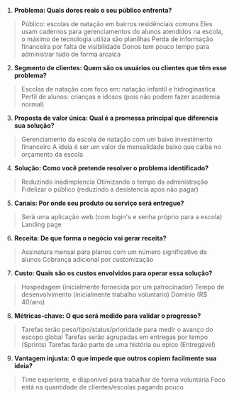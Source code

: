 1. **Problema: Quais dores reais o seu público enfrenta?**
> Público: escolas de natação em bairros residênciais comuns
> Eles usam cadernos para gerenciamentos do alunos atendidos na escola, o máximo de tecnologia utiliza são planilhas
> Perda de informação financeira por falta de visibilidade
> Donos tem pouco tempo para administrar tudo de forma arcaica 

2. **Segmento de clientes: Quem são os usuários ou clientes que têm esse problema?**
> Escolas de natação com foco em: natação infantil e hidroginastica
> Perfil de alunos: crianças e idosos (pois não podem fazer academia normal)

3. **Proposta de valor única: Qual é a promessa principal que diferencia sua solução?**
> Gerenciamento da escola de natação com um baixo investimento financeiro
> A ideia é ser um valor de mensalidade baixo que caiba no orçamento da escola

4. **Solução: Como você pretende resolver o problema identificado?**
> Reduzindo inadimplencia
> Otimizando o tempo da administração
> Fidelizar o público (reduzindo a desistencia apos não pagar)

5. **Canais: Por onde seu produto ou serviço será entregue?**
> Será uma aplicação web (com login's e senha próprio para a escola)
> Landing page

6. **Receita: De que forma o negócio vai gerar receita?**
> Assinatura mensal para planos com um número significativo de alunos
> Cobrança adicional por customização

7. **Custo: Quais são os custos envolvidos para operar essa solução?**
> Hospedagem (inicialmente fornecida por um patrocinador)
> Tempo de desenvolvimento (inicialmente trabalho voluntario)
> Dominio (R$ 40/ano)

8. **Métricas-chave: O que será medido para validar o progresso?**
> Tarefas terão peso/tipo/status/prioridade para medir o avanço do escopo global
> Tarefas serão agrupadas em entregas por tempo (Sprints)
> Tarefas farão parte de uma história ou epico (Entregável)
    
9. **Vantagem injusta: O que impede que outros copiem facilmente sua ideia?**
> Time experiente, e disponivel para trabalhar de forma voluntária
> Foco está na quantidade de clientes/escolas pagando pouco 
